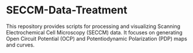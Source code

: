 # SECCM-Data-Treatment
This repository provides scripts for processing and visualizing Scanning Electrochemical Cell Microscopy (SECCM) data. It focuses on generating Open Circuit Potential (OCP) and Potentiodynamic Polarization (PDP) maps and curves.
